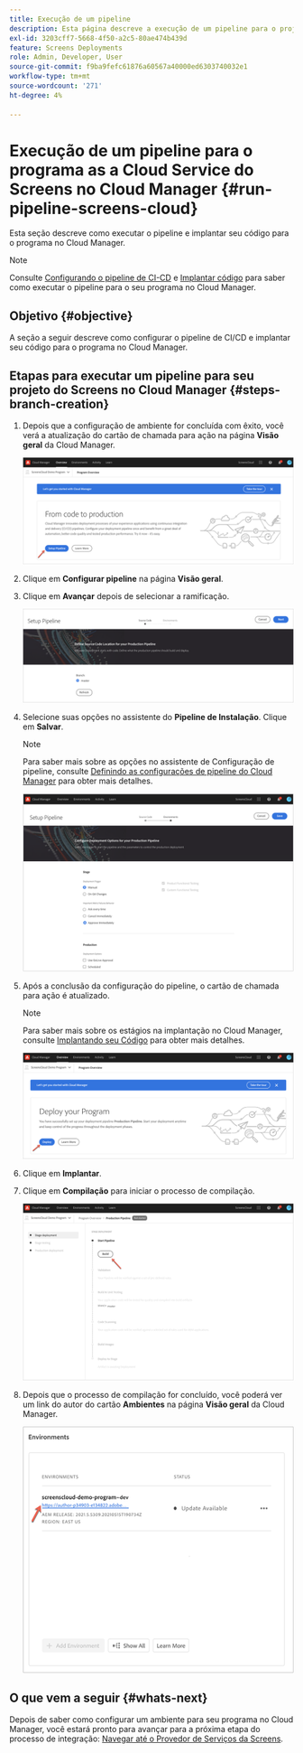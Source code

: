 ```yaml
---
title: Execução de um pipeline
description: Esta página descreve a execução de um pipeline para o projeto Screens as Cloud Service no Cloud Manager.
exl-id: 3203cff7-5668-4f50-a2c5-80ae474b439d
feature: Screens Deployments
role: Admin, Developer, User
source-git-commit: f9ba9fefc61876a60567a40000ed6303740032e1
workflow-type: tm+mt
source-wordcount: '271'
ht-degree: 4%

---
```


# Execução de um pipeline para o programa as a Cloud Service do Screens no Cloud Manager {#run-pipeline-screens-cloud}

Esta seção descreve como executar o pipeline e implantar seu código para o programa no Cloud Manager.

>[!NOTE]
>Consulte [Configurando o pipeline de CI-CD](https://experienceleague.adobe.com/docs/experience-manager-cloud-service/content/implementing/using-cloud-manager/cicd-pipelines/configuring-production-pipelines.html) e [Implantar código](https://experienceleague.adobe.com/docs/experience-manager-cloud-service/content/implementing/using-cloud-manager/deploy-code.html) para saber como executar o pipeline para o seu programa no Cloud Manager.

## Objetivo {#objective}

A seção a seguir descreve como configurar o pipeline de CI/CD e implantar seu código para o programa no Cloud Manager.

## Etapas para executar um pipeline para seu projeto do Screens no Cloud Manager {#steps-branch-creation}

1. Depois que a configuração de ambiente for concluída com êxito, você verá a atualização do cartão de chamada para ação na página **Visão geral** da Cloud Manager.

   ![imagem](/help/screens-cloud/assets/onboarding/add-environ3.png)

1. Clique em **Configurar pipeline** na página **Visão geral**.

1. Clique em **Avançar** depois de selecionar a ramificação.

   ![imagem](/help/screens-cloud/assets/onboarding/run-pipeline1.png)

1. Selecione suas opções no assistente do **Pipeline de Instalação**. Clique em **Salvar**.

   >[!NOTE]
   >Para saber mais sobre as opções no assistente de Configuração de pipeline, consulte [Definindo as configurações de pipeline do Cloud Manager](https://experienceleague.adobe.com/docs/experience-manager-cloud-service/content/implementing/using-cloud-manager/cicd-pipelines/configuring-production-pipelines.html) para obter mais detalhes.

   ![imagem](/help/screens-cloud/assets/onboarding/run-pipeline2-a.png)

1. Após a conclusão da configuração do pipeline, o cartão de chamada para ação é atualizado.

   >[!NOTE]
   >Para saber mais sobre os estágios na implantação no Cloud Manager, consulte [Implantando seu Código](https://experienceleague.adobe.com/docs/experience-manager-cloud-service/content/implementing/using-cloud-manager/deploy-code.html) para obter mais detalhes.

   ![imagem](/help/screens-cloud/assets/onboarding/run-pipeline3.png)

1. Clique em **Implantar**.

1. Clique em **Compilação** para iniciar o processo de compilação.

   ![imagem](/help/screens-cloud/assets/onboarding/run-pipeline4.png)

1. Depois que o processo de compilação for concluído, você poderá ver um link do autor do cartão **Ambientes** na página **Visão geral** da Cloud Manager.

   ![imagem](/help/screens-cloud/assets/onboarding/run-pipeline5.png)

## O que vem a seguir {#whats-next}

Depois de saber como configurar um ambiente para seu programa no Cloud Manager, você estará pronto para avançar para a próxima etapa do processo de integração: [Navegar até o Provedor de Serviços da Screens](/help/screens-cloud/configuring/navigating-to-screens-services-provider.md).
